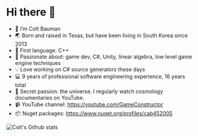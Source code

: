 # Hi there :wave:

- :telescope: I’m Colt Bauman
- :earth_asia: Born and raised in Texas, but have been living in South Korea since 2013
- :seedling: First language: C++
- :crystal_ball: Passionate about: game dev, C#, Unity, linear algebra, low level game engine techniques
- :bulb: Love working on C# source generators these days
- :computer: 9 years of professional software engineering experience, 16 years total
- :satellite: Secret passion: the universe. I regularly watch cosmology documentaries on YouTube.
- :video_camera: YouTube channel: https://youtube.com/GameConstructor
- :package: Nuget packages: https://www.nuget.org/profiles/cab452005

![Colt's Github stats](https://github-readme-stats.vercel.app/api?username=cabauman&show_icons=true)
